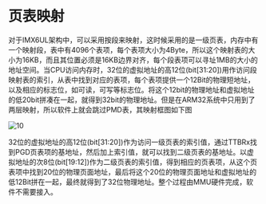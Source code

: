 # 页表映射

对于IMX6UL架构中，可以采用按段来映射，这时候采用的是一级页表，内存中有一个映射段，表中有4096个表项，每个表项大小为4Byte，所以这个映射表的大小为16KB，而且其位置必须是16KB边界对齐，每个段表项可以寻址1MB的大小的地址空间。当CPU访问内存时，32位的虚拟地址的高12位(bit[31:20])用作访问段映射表的索引，从表中找到对应的表项，每个表项提供一个12Bit的物理短地址，以及相应的标志位，如可读，可写等标志位。将这个12bit的物理地址和虚拟地址的低20bit拼凑在一起，就得到32bit的物理地址。但是在ARM32系统中只用到了两层映射，所以软件上就会跳过PMD表，其映射框图如下图

![10](D:\workspace\git\smartwork-takenodt\takenode-6ul\lcd\pic\10.png)

32位的虚拟地址的高12位(bit[31:20])作为访问一级页表的索引值，通过TTBRx找到PGD页表项的基地址，然后加上索引值，就可以找到二级页表的基地址。以虚拟地址的次8位(bit[19:12])作为二级页表的索引值，得到相应的页表项，从这个页表项中找到20位的物理页面地址，最后将这个20位的物理页面地址和虚拟地址的低12Bit拼在一起，最终就得到了32位物理地址。整个过程由MMU硬件完成，软件不需要接入。
